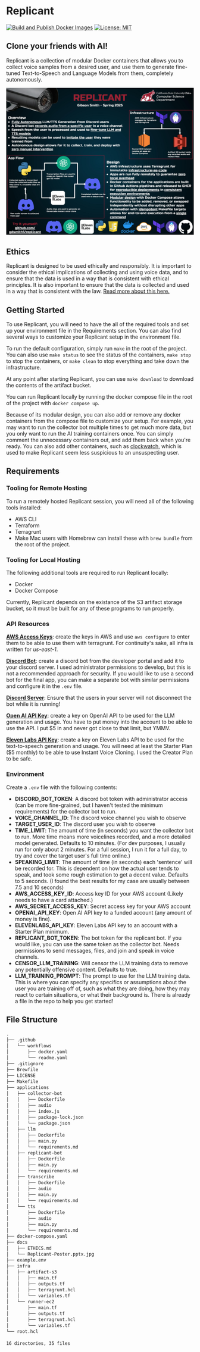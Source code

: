 # Replicant

[![Build and Publish Docker Images](https://github.com/gdsmith1/Replicant/actions/workflows/docker.yaml/badge.svg)](https://github.com/gdsmith1/Replicant/actions/workflows/docker.yaml)
[![License: MIT](https://img.shields.io/badge/License-MIT-yellow.svg)](https://opensource.org/licenses/MIT)

## Clone your friends with AI!
Replicant is a collection of modular Docker containers that allows you to collect voice samples from a desired user, and use them to generate fine-tuned Text-to-Speech and Language Models from them, completely autonomously.

![Replicant Poster](docs/Replicant-Poster.pptx.jpg)

## Ethics
Replicant is designed to be used ethically and responsibly.  It is important to consider the ethical implications of collecting and using voice data, and to ensure that the data is used in a way that is consistent with ethical principles.  It is also important to ensure that the data is collected and used in a way that is consistent with the law.
[Read more about this here.](docs/ETHICS.md)

## Getting Started
To use Replicant, you will need to have the all of the required tools and set up your environment file in the Requirements section.  You can also find several ways to customize your Replicant setup in the environment file.

To run the default configuration, simply run `make` in the root of the project.  You can also use `make status` to see the status of the containers, `make stop` to stop the containers, or `make clean` to stop everything and take down the infrastructure.

At any point after starting Replicant, you can use `make download` to download the contents of the artifact bucket.

You can run Replicant locally by running the docker compose file in the root of the project with `docker compose up`.

Because of its modular design, you can also add or remove any docker containers from the compose file to customize your setup.  For example, you may want to run the collector bot multiple times to get much more data, but you only want to run the AI training containers once.  You can simply comment the unnecessary containers out, and add them back when you're ready.  You can also add other containers, such as [clockwatch](https://github.com/gdsmith1/clockwatch), which is used to make Replicant seem less suspicious to an unsuspecting user.


## Requirements

### Tooling for Remote Hosting
To run a remotely hosted Replicant session, you will need all of the following tools installed:
* AWS CLI
* Terraform
* Terragrunt
* Make
Mac users with Homebrew can install these with `brew bundle` from the root of the project.

### Tooling for Local Hosting
The following additional tools are required to run Replicant locally:
* Docker
* Docker Compose

Currently, Replicant depends on the existance of the S3 artifact storage bucket, so it must be built for any of these programs to run properly.

### API Resources
[__AWS Access Keys__](https://us-east-1.console.aws.amazon.com/console/home): create the keys in AWS and use `aws configure` to enter them to be able to use them with terragrunt.  For continuity's sake, all infra is written for _us-east-1_.

[__Discord Bot__](https://discord.com/developers/applications): create a discord bot from the developer portal and add it to your discord server.  I used administrator permissions to develop, but this is not a recommended approach for security.  If you would like to use a second bot for the final app, you can make a separate bot with similar permissions and configure it in the `.env` file.

[__Discord Server__](https://discord.com): Ensure that the users in your server will not disconnect the bot while it is running!

[__Open AI API Key__](https://platform.openai.com/docs/overview): create a key on OpenAI API to be used for the LLM generation and usage.  You have to put money into the account to be able to use the API.  I put $5 in and never got close to that limit, but YMMV.

[__Eleven Labs API Key__](https://elevenlabs.io/app/home): create a key on Eleven Labs API to be used for the text-to-speech generation and usage.  You will need at least the Starter Plan ($5 monthly) to be able to use Instant Voice Cloning.  I used the Creator Plan to be safe.

### Environment
Create a `.env` file with the following contents:
* __DISCORD_BOT_TOKEN__: A discord bot token with administrator access (can be more fine-grained, but I haven't tested the minimum requirements) for the collector bot to run.
* __VOICE_CHANNEL_ID__: The discord voice channel you wish to observe
* __TARGET_USER_ID__: The discord user you wish to observe
* __TIME_LIMIT__: The amount of time (in seconds) you want the collector bot to run.  More time means more voicelines recorded, and a more detailed model generated.  Defaults to 10 minutes.  (For dev purposes, I usually run for only about 2 minutes.  For a full session, I run it for a full day, to try and cover the target user's full time online.)
* __SPEAKING_LIMIT__: The amount of time (in seconds) each 'sentence' will be recorded for.  This is dependent on how the actual user tends to speak, and took some rough estimation to get a decent value.  Defaults to 5 seconds.  (I found the best results for my case are usually between 7.5 and 10 seconds)
* __AWS_ACCESS_KEY_ID__: Access key ID for your AWS account (Likely needs to have a card attached.)
* __AWS_SECRET_ACCESS_KEY__: Secret access key for your AWS account
* __OPENAI_API_KEY__: Open AI API key to a funded account (any amount of money is fine).
* __ELEVENLABS_API_KEY__: Eleven Labs API key to an account with a Starter Plan minimum.
* __REPLICANT_BOT_TOKEN__: The bot token for the replicant bot.  If you would like, you can use the same token as the collector bot.  Needs permissions to send messages, files, and join and speak in voice channels.
* __CENSOR_LLM_TRAINING__: Will censor the LLM training data to remove any potentially offensive content. Defaults to true.
* __LLM_TRAINING_PROMPT__: The prompt to use for the LLM training data. This is where you can specify any specifics or assumptions about the user you are training off of, such as what they are doing, how they may react to certain situations, or what their background is.
There is already a file in the repo to help you get started!

## File Structure
```
.
├── .github
│   └── workflows
│       ├── docker.yaml
│       └── readme.yaml
├── .gitignore
├── Brewfile
├── LICENSE
├── Makefile
├── applications
│   ├── collector-bot
│   │   ├── Dockerfile
│   │   ├── audio
│   │   ├── index.js
│   │   ├── package-lock.json
│   │   └── package.json
│   ├── llm
│   │   ├── Dockerfile
│   │   ├── main.py
│   │   └── requirements.md
│   ├── replicant-bot
│   │   ├── Dockerfile
│   │   ├── main.py
│   │   └── requirements.md
│   ├── transcribe
│   │   ├── Dockerfile
│   │   ├── audio
│   │   ├── main.py
│   │   └── requirements.md
│   └── tts
│       ├── Dockerfile
│       ├── audio
│       ├── main.py
│       └── requirements.md
├── docker-compose.yaml
├── docs
│   ├── ETHICS.md
│   └── Replicant-Poster.pptx.jpg
├── example.env
├── infra
│   ├── artifact-s3
│   │   ├── main.tf
│   │   ├── outputs.tf
│   │   ├── terragrunt.hcl
│   │   └── variables.tf
│   └── runner-ec2
│       ├── main.tf
│       ├── outputs.tf
│       ├── terragrunt.hcl
│       └── variables.tf
└── root.hcl

16 directories, 35 files
```
